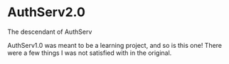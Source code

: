# AuthServ2.0
The descendant of AuthServ

AuthServ1.0 was meant to be a learning project, and so is this one!
There were a few things I was not satisfied with in the original.
